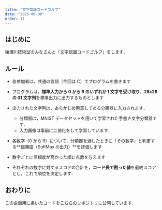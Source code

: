 ```yaml
---
title: "文字認識コードゴルフ"
date: "2025-06-08"
order: 11
---
```


## はじめに

綾瀬川技術室のみなさんと「文字認識コードゴルフ」をします．

## ルール

- 各参加者は，共通の言語（今回は C）でプログラムを書きます
- プログラムは，**標準入力から 0 から 9 のいずれか 1 文字を受け取り**，**28x28 の 01 文字列**を標準出力に出力するものとします

- 出力された文字列は，あらかじめ用意してある分類器に入力されます．
  - 分類器は，MNIST データセットを用いて学習された手書き文字分類器です．
  - 入力画像は事前に二値化をして学習しています．

- 各数字（0 から 9）について，分類器を通したときに「その数字」と判定する**信頼度（SoftMax の出力）**を評価します
- 数字ごとに信頼度が高かった順に点数を与えます
- それぞれの数字に対するスコアの合計を，**コード長で割った値**を最終スコアとし，これで順位を決定します．

## おわりに

この企画用に書いたコードを[こちらのリポジトリ](https://github.com/ichi-no-se/ayasegawa-tech/tree/main/002-digit_classification)に公開しています．
